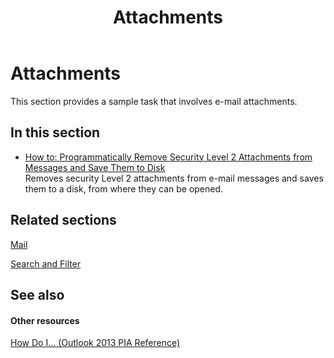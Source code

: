 ﻿---
title: Attachments
TOCTitle: Attachments
ms:assetid: 02552591-a40c-4950-9bf9-6c6664a00a80
ms:mtpsurl: https://msdn.microsoft.com/en-us/library/Ff184587(v=office.15)
ms:contentKeyID: 55119815
ms.date: 07/24/2014
mtps_version: v=office.15
---

# Attachments

This section provides a sample task that involves e-mail attachments.

## In this section

  - [How to: Programmatically Remove Security Level 2 Attachments from Messages and Save Them to Disk](how-to-programmatically-remove-security-level-2-attachments-from-messages-and-save-them-to-disk.md)  
    Removes security Level 2 attachments from e-mail messages and saves them to a disk, from where they can be opened.

## Related sections

[Mail](mail.md)

[Search and Filter](search-and-filter.md)

## See also

#### Other resources

[How Do I... (Outlook 2013 PIA Reference)](how-do-i-outlook-2013-pia-reference.md)

